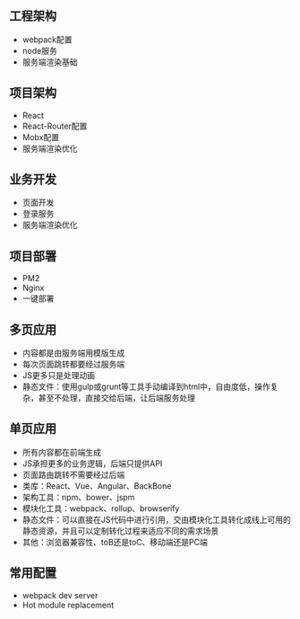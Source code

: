 ## 工程架构
- webpack配置
- node服务
- 服务端渲染基础

## 项目架构
- React
- React-Router配置
- Mobx配置
- 服务端渲染优化

## 业务开发
- 页面开发
- 登录服务
- 服务端渲染优化

## 项目部署
- PM2
- Nginx
- 一键部署

## 多页应用
- 内容都是由服务端用模版生成
- 每次页面跳转都要经过服务端
- JS更多只是处理动画
- 静态文件：使用gulp或grunt等工具手动编译到html中，自由度低，操作复杂，甚至不处理，直接交给后端，让后端服务处理

## 单页应用
- 所有内容都在前端生成
- JS承担更多的业务逻辑，后端只提供API
- 页面路由跳转不需要经过后端
- 类库：React、Vue、Angular、BackBone
- 架构工具：npm、bower、jspm
- 模块化工具：webpack、rollup、browserify
- 静态文件：可以直接在JS代码中进行引用，交由模块化工具转化成线上可用的静态资源，并且可以定制转化过程来适应不同的需求场景
- 其他：浏览器兼容性、toB还是toC、移动端还是PC端

## 常用配置
- webpack dev server
- Hot module replacement
